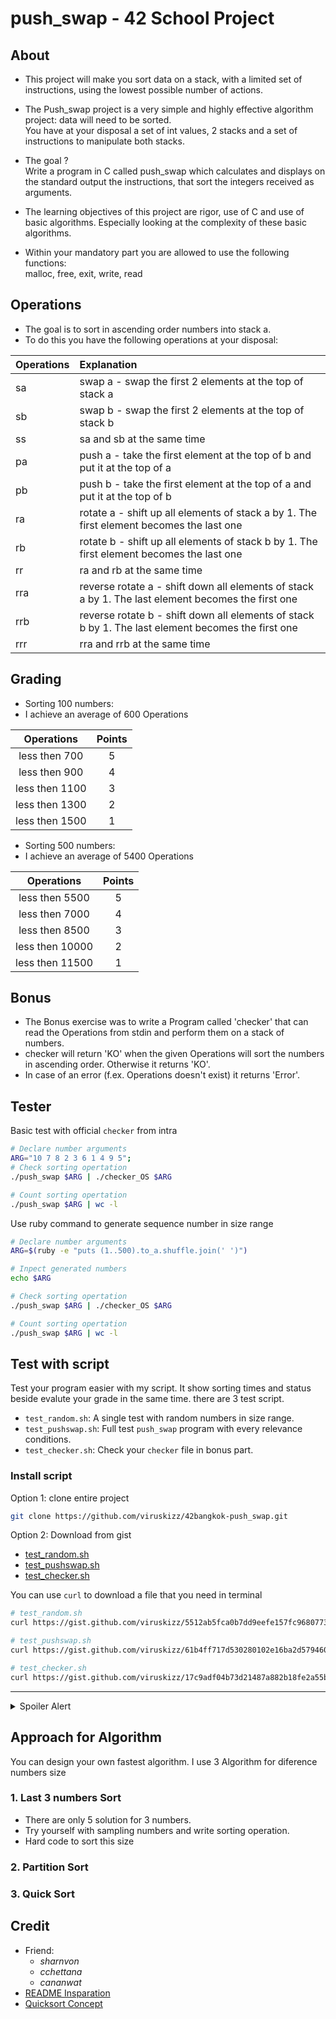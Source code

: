 # push_swap - 42 School Project

<!-- [![akurz's 42 push_swap Score](https://badge42.vercel.app/api/v2/cl1z3zeq4001109mkr4my4esw/project/2340733)](https://github.com/JaeSeoKim/badge42) -->


## About

* This project will make you sort data on a stack, with a limited set of instructions, using the lowest possible number of actions.

* The Push_swap project is a very simple and highly effective algorithm project: data will need to be sorted.  
You have at your disposal a set of int values, 2 stacks and a set of instructions to manipulate both stacks.  

* The goal ?  
Write a program in C called push_swap which calculates and displays on the standard output the instructions, that sort the integers received as arguments.

* The learning objectives of this project are rigor, use of C and use of basic algorithms. Especially looking at the complexity of these basic algorithms.

* Within your mandatory part you are allowed to use the following functions:  
malloc, free, exit, write, read

## Operations

* The goal is to sort in ascending order numbers into stack a.  
* To do this you have the following operations at your disposal:

| Operations | Explanation |
| :--- | :--- |
| sa | swap a - swap the first 2 elements at the top of stack a |
| sb | swap b - swap the first 2 elements at the top of stack b |
| ss | sa and sb at the same time |
| pa | push a - take the first element at the top of b and put it at the top of a |
| pb | push b - take the first element at the top of a and put it at the top of b |
| ra | rotate a - shift up all elements of stack a by 1. The first element becomes the last one |
| rb | rotate b - shift up all elements of stack b by 1. The first element becomes the last one |
| rr | ra and rb at the same time |
| rra | reverse rotate a - shift down all elements of stack a by 1. The last element becomes the first one |
| rrb | reverse rotate b - shift down all elements of stack b by 1. The last element becomes the first one |
| rrr | rra and rrb at the same time |

## Grading

* Sorting 100 numbers:
* I achieve an average of 600 Operations
  
| Operations | Points |
| :---: | :---: |
| less then 700 | 5 |
| less then 900 | 4 |
| less then 1100 | 3 |
| less then 1300 | 2 |
| less then 1500 | 1 |

* Sorting 500 numbers: 
* I achieve an average of 5400 Operations 

| Operations | Points |
| :---: | :---: |
| less then 5500 | 5 |
| less then 7000 | 4 |
| less then 8500 | 3 |
| less then 10000 | 2 |
| less then 11500 | 1 |

## Bonus

* The Bonus exercise was to write a Program called 'checker' that can read the Operations from stdin and perform them on a stack of numbers.
* checker will return 'KO' when the given Operations will sort the numbers in ascending order. Otherwise it returns 'KO'.
* In case of an error (f.ex. Operations doesn't exist) it returns 'Error'.

## Tester

Basic test with official `checker` from intra
```sh
# Declare number arguments
ARG="10 7 8 2 3 6 1 4 9 5";
# Check sorting opertation
./push_swap $ARG | ./checker_OS $ARG

# Count sorting opertation
./push_swap $ARG | wc -l
```

Use ruby command to generate sequence number in size range
```sh
# Declare number arguments
ARG=$(ruby -e "puts (1..500).to_a.shuffle.join(' ')")

# Inpect generated numbers
echo $ARG

# Check sorting opertation
./push_swap $ARG | ./checker_OS $ARG

# Count sorting opertation
./push_swap $ARG | wc -l
```

## Test with script

Test your program easier with my script. It show sorting times and status beside evalute your grade in the same time. there are 3 test script.
- `test_random.sh`: A single test with random numbers in size range.
- `test_pushswap.sh`: Full test `push_swap` program with every relevance conditions.
- `test_checker.sh`: Check your `checker` file in bonus part.

### Install script
Option 1: clone entire project
```sh
git clone https://github.com/viruskizz/42bangkok-push_swap.git
```

Option 2: Download from gist

- [test_random.sh](https://gist.github.com/viruskizz/5512ab5fca0b7dd9eefe157fc9680773) 
- [test_pushswap.sh](https://gist.github.com/viruskizz/61b4ff717d530280102e16ba2d579460)
- [test_checker.sh](https://gist.github.com/viruskizz/17c9adf04b73d21487a882b18fe2a55b)
  
You can use `curl` to download a file that you need in terminal
```sh
# test_random.sh
curl https://gist.github.com/viruskizz/5512ab5fca0b7dd9eefe157fc9680773 -o test_random.sh

# test_pushswap.sh
curl https://gist.github.com/viruskizz/61b4ff717d530280102e16ba2d579460 -o test_pushswap.sh

# test_checker.sh
curl https://gist.github.com/viruskizz/17c9adf04b73d21487a882b18fe2a55b -o test_checker.sh
```

-----

<details>
  <summary>Spoiler Alert</summary>
  A Computer Science Portal for Geeks
</details>

## Approach for Algorithm

You can design your own fastest algorithm. I use 3 Algorithm for diference numbers size

### 1. Last 3 numbers Sort
- There are only 5 solution for 3 numbers.
- Try yourself with sampling numbers and write sorting operation.
- Hard code to sort this size

### 2. Partition Sort


### 3. Quick Sort




## Credit
- Friend:
  - _sharnvon_
  - _cchettana_
  - _cananwat_
- [README Insparation]()
- [Quicksort Concept]()
<!--
1. I go through stack A looking for a sequenece of numbers that is already in ascending order.
2. I keep this sequenece of numbers in stack A and push all other elements to stack B.
3. Before performing any further Operations, i calculate for every single element in Stack B how many operations it would need to get to it's correct position in stack A.
4. I choose the element on stack B, that needs the fewest amount of Operations. Then I perform the Operations that are required to get it to the correct position in stack A.
5. I repeat step 3 and step 4 until stack A is sorted and stack B is empty.
6. Now i only need to align stack A, which means rotating it until the smallest element is at the top.
-->
